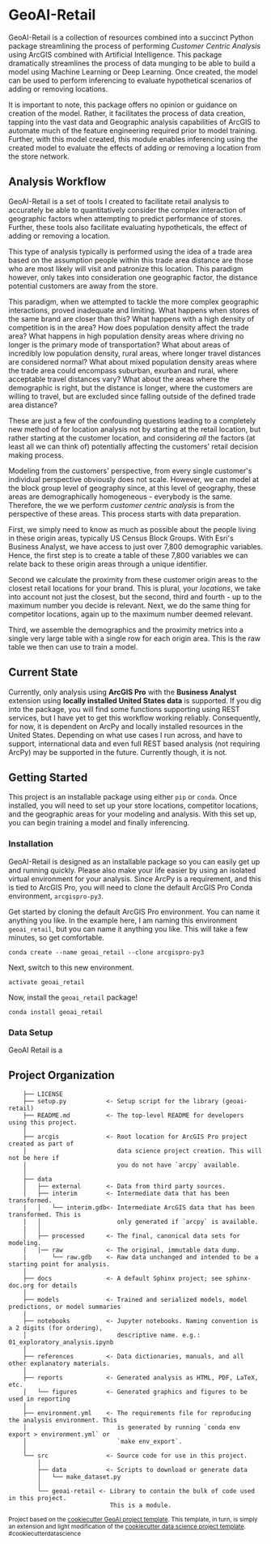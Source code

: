 # GeoAI-Retail

GeoAI-Retail is a collection of resources combined into a succinct Python package streamlining the process of performing _Customer Centric Analysis_ using ArcGIS combined with Artificial Intelligence. This package dramatically streamlines the process of data munging to be able to build a model using Machine Learning or Deep Learning. Once created, the model can be used to perform inferencing to evaluate hypothetical scenarios of adding or removing locations. 

It is important to note, this package offers no opinion or guidance on creation of the model. Rather, it facilitates the process of data creation, tapping into the vast data and Geographic analysis capabilities of ArcGIS to automate much of  the feature engineering required prior to model training. Further, with this model created, this module enables inferencing using the created model to evaluate the effects of adding or removing a location from the store network.

## Analysis Workflow

GeoAI-Retail is a set of tools I created to facilitate retail analysis to accurately be able to quantitatively consider the complex interaction of geographic factors when attempting to predict performance of stores. Further, these tools also facilitate evaluating hypotheticals, the effect of adding or removing a location.

This type of analysis typically is performed using the idea of a trade area based on the assumption people within this trade area distance are those who are most likely will visit and patronize this location. This paradigm however, only takes into consideration one geographic factor, the distance potential customers are away from the store. 

This paradigm, when we attempted to tackle the more complex geographic interactions, proved inadequate and limiting. What happens when stores of the same brand are closer than this? What happens with a high density of competition is in the area? How does population density affect the trade area? What happens in high population density areas where driving no longer is the primary mode of transportation? What about areas of incredibly low population density, rural areas, where longer travel distances are considered normal? What about mixed population density areas where the trade area could encompass suburban, exurban and rural, where acceptable travel distances vary? What about the areas where the demographic is right, but the distance is longer, where the customers are willing to travel, but are excluded since falling outside of the defined trade area distance?

These are just a few of the confounding questions leading to a completely new method of for location analysis not by starting at the retail location, but rather starting at the customer location, and considering _all_ the factors (at least all we can think of) potentially affecting the customers' retail decision making process.

Modeling from the customers' perspective, from every single customer's individual perspective obviously does not scale. However, we can model at the block group level of geography since, at this level of geography, these areas are demographically homogeneous - everybody is the same. Therefore, the we we perform _customer centric analysis_ is from the perspective of these areas. This process starts with data preparation.

First, we simply need to know as much as possible about the people living in these origin areas, typically US Census Block Groups. With Esri's Business Analyst, we have access to just over 7,800 demographic variables. Hence, the first step is to create a table of these 7,800 variables we can relate back to these origin areas through a unique identifier.

Second we calculate the proximity from these customer origin areas to the closest retail locations for your brand. This is plural, your _locations_, we take into account not just the closest, but the second, third and fourth - up to the maximum number you decide is relevant. Next, we do the same thing for competitor locations, again up to the maximum number deemed relevant.

Third, we assemble the demographics and the proximity metrics into a single very large table with a single row for each origin area. This is the raw table we then can use to train a model.

## Current State

Currently, only analysis using __ArcGIS Pro__ with the __Business Analyst__ extension using __locally installed United States data__ is supported. If you dig into the package, you will find some functions supporting using REST services, but I have yet to get this workflow working reliably. Consequently, for now, it is dependent on ArcPy and locally installed resources in the United States. Depending on what use cases I run across, and have to support, international data and even full REST based analysis (not requiring ArcPy) may be supported in the future. Currently though, it is not.

## Getting Started

This project is an installable package using either `pip` or `conda`. Once installed, you will need to set up your store locations, competitor locations, and the geographic areas for your modeling and analysis. With this set up, you can begin training a model and finally inferencing.

### Installation

GeoAI-Retail is designed as an installable package so you can easily get up and running quickly. Please also make your life easier by using an isolated virtual environment for your analysis. Since ArcPy is a requirement, and this is tied to ArcGIS Pro, you will need to clone the default ArcGIS Pro Conda environment, `arcgispro-py3`.

Get started by cloning the default ArcGIS Pro environment. You can name it anything you like. In the example here, I am naming this environment `geoai_retail`, but you can name it anything you like. This will take a few minutes, so get comfortable.

`conda create --name geoai_retail --clone arcgispro-py3`

Next, switch to this new environment.

`activate geoai_retail`

Now, install the `geoai_retail` package!

`conda install geoai_retail`

### Data Setup

GeoAI Retail is a 

## Project Organization

```
    ├── LICENSE
	├── setup.py           <- Setup script for the library (geoai-retail)
    ├── README.md          <- The top-level README for developers using this project.
    │
    ├── arcgis             <- Root location for ArcGIS Pro project created as part of
    │                         data science project creation. This will not be here if
    │                         you do not have `arcpy` available.
    │
    ├── data
    │   ├── external       <- Data from third party sources.
    │   ├── interim        <- Intermediate data that has been transformed.
    |   │   └── interim.gdb<- Intermediate ArcGIS data that has been transformed. This is
    |   │                     only generated if `arcpy` is available.
    |   │
    │   ├── processed      <- The final, canonical data sets for modeling.
    │   |── raw            <- The original, immutable data dump.
    |       └── raw.gdb    <- Raw data unchanged and intended to be a starting point for analysis.
    │
    ├── docs               <- A default Sphinx project; see sphinx-doc.org for details
    │
    ├── models             <- Trained and serialized models, model predictions, or model summaries
    |
    ├── notebooks          <- Jupyter notebooks. Naming convention is a 2 digits (for ordering),
    │                         descriptive name. e.g.: 01_exploratory_analysis.ipynb
    │
    ├── references         <- Data dictionaries, manuals, and all other explanatory materials.
    │
    ├── reports            <- Generated analysis as HTML, PDF, LaTeX, etc.
    │   └── figures        <- Generated graphics and figures to be used in reporting
    │
    ├── environment.yml    <- The requirements file for reproducing the analysis environment. This 
    │                         is generated by running `conda env export > environment.yml` or
    │                         `make env_export`.                         
    │
    └── src                <- Source code for use in this project.
        │
        ├── data           <- Scripts to download or generate data
        │   └── make_dataset.py
        │
        └── geoai-retail <- Library to contain the bulk of code used in this project. 
							This is a module. 
```

<p><small>Project based on the <a target="_blank" href="https://github.com/knu2xs/cookiecutter-geoai">cookiecutter GeoAI project template</a>. This template, in turn, is simply an extension and light modification of the <a target="_blank" href="https://drivendata.github.io/cookiecutter-data-science/">cookiecutter data science project template</a>. #cookiecutterdatascience</small></p>
